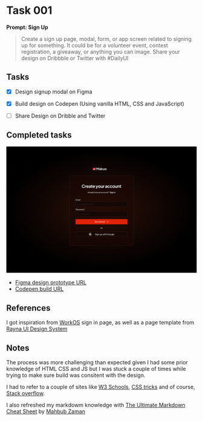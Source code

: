 # Task 001



**Prompt: Sign Up**

>Create a sign up page, modal, form, or app screen related to signing up for something. It could be for a volunteer event, contest registration, a giveaway, or anything you can image.
>Share your design on Dribbble or Twitter with #DailyUI


## Tasks
- [x]  Design signup modal on Figma
- [x]  Build design on Codepen (Using vanilla HTML, CSS and JavaScript)
- [ ]  Share Design on Dribble and Twitter


## Completed tasks
![An image of a signup page designed as part of a UI design and code challenge](https://github.com/Dum3bi/100-day-UI-design-and-code-challenge/blob/main/images/001_Sign_up.png?raw=true)

- [Figma design prototype URL](https://www.figma.com/proto/7QRpWdER7fWJe4tI8eOejn/100-Days-UI-challenge?page-id=0%3A1&type=design&node-id=1-13&viewport=904%2C688%2C0.41&t=DSkR709YBUIM69s8-1&scaling=min-zoom&starting-point-node-id=1%3A13&mode=design)
- [Codepen build URL](https://codepen.io/dum3bi/full/abxQRKE)



## References

I got inspiration from [WorkOS](https://dashboard.workos.com/signin) sign in page, as well as a page template from [Rayna UI Design System](https://www.raynaui.com/)


## Notes

The process was more challenging than expected given I had some prior knowledge of HTML CSS and JS but I was stuck a couple of times while trying to make sure build was consitent with the design.

I had to refer to a couple of sites like [W3 Schools](https://www.w3schools.com/), [CSS tricks](https://css-tricks.com/) and of course, [Stack overflow](https://stackoverflow.com).

I also refreshed my markdowm knowledge with [The Ultimate Markdown Cheat Sheet](https://github.com/lifeparticle/Markdown-Cheatsheet) by [Mahbub Zaman](https://github.com/lifeparticle)
